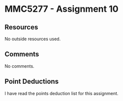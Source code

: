 # MMC5277 - Assignment 10

## Resources
No outside resources used.

## Comments

No comments.

## Point Deductions

I have read the points deduction list for this assignment.
